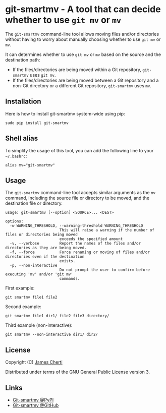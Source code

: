 # git-smartmv - A tool that can decide whether to use `git mv` or `mv`

The `git-smartmv` command-line tool allows moving files and/or directories without having
to worry about manually choosing whether to use `git mv` or `mv`.

It can determines whether to use `git mv` or `mv` based on the source and the
destination path:
- If the files/directories are being moved within a Git repository,
  `git-smartmv` uses `git mv`.
- If the files/directories are being moved between a Git repository and a
  non-Git directory or a different Git repository, `git-smartmv` uses `mv`.

## Installation

Here is how to install git-smartmv system-wide using pip:
```
sudo pip install git-smartmv
```

## Shell alias

To simplify the usage of this tool, you can add the following line to
your `~/.bashrc`:
```
alias mv="git-smartmv"
```

## Usage

The `git-smartmv` command-line tool accepts similar arguments as the `mv`
command, including the source file or directory to be moved, and the
destination file or directory.
```
usage: git-smartmv [--option] <SOURCE>... <DEST>

options:
  -w WARNING_THRESHOLD, --warning-threshold WARNING_THRESHOLD
                        This will raise a warning if the number of files or directories being moved
                        exceeds the specified amount
  -v, --verbose         Report the names of the files and/or directories as they are being moved.
  -f, --force           Force renaming or moving of files and/or directories even if the destination
                        exists.
  -p, --non-interactive
                        Do not prompt the user to confirm before executing 'mv' and/or 'git mv'
                        commands.
```

First example:
```
git smartmv file1 file2
```

Second example:
```
git smartmv file1 dir1/ file2 file3 directory/
```

Third example (non-interactive):
```
git smartmv --non-interactive dir1/ dir2/
```

## License

Copyright (C) [James Cherti](https://www.jamescherti.com)

Distributed under terms of the GNU General Public License version 3.

## Links

- [Git-smartmv @PyPI](https://pypi.org/project/git-smartmv/)
- [Git-smartmv @GitHub](https://github.com/jamescherti/git-smartmv/)
